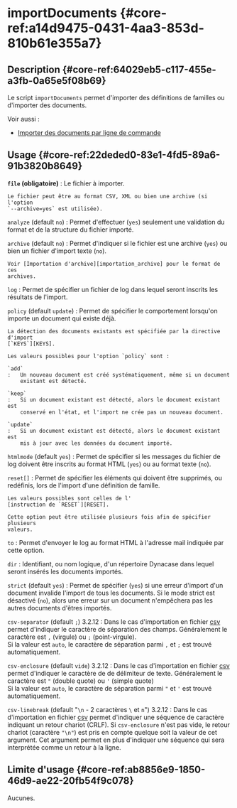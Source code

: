 # importDocuments {#core-ref:a14d9475-0431-4aa3-853d-810b61e355a7}

## Description {#core-ref:64029eb5-c117-455e-a3fb-0a65e5f08b69}

Le script `importDocuments` permet d'importer des définitions de familles ou
d'importer des documents.

Voir aussi :

* [Importer des documents par ligne de commande][wshImportDocuments]

## Usage {#core-ref:22deded0-83e1-4fd5-89a6-91b3820b8649}

**`file` (obligatoire)**
:   Le fichier à importer.
    
    Le fichier peut être au format CSV, XML ou bien une archive (si l'option
    `--archive=yes` est utilisée).

`analyze` (default `no`)
:   Permet d'effectuer (`yes`) seulement une validation du format et de la
    structure du fichier importé.

`archive` (default `no`)
:   Permet d'indiquer si le fichier est une archive (`yes`) ou bien un fichier
    d'import texte (`no`).
    
    Voir [Importation d'archive][importation_archive] pour le format de ces
    archives.

`log`
:   Permet de spécifier un fichier de log dans lequel seront inscrits les
    résultats de l'import.

`policy` (default `update`)
:   Permet de spécifier le comportement lorsqu'on importe un document qui existe
    déjà.
    
    La détection des documents existants est spécifiée par la directive d'import
    [`KEYS`][KEYS].
    
    Les valeurs possibles pour l'option `policy` sont :
    
    `add`
    :   Un nouveau document est créé systématiquement, même si un document
        existant est détecté.
    
    `keep`
    :   Si un document existant est détecté, alors le document existant est
        conservé en l'état, et l'import ne crée pas un nouveau document.
    
    `update`
    :   Si un document existant est détecté, alors le document existant est
        mis à jour avec les données du document importé.

`htmlmode` (default `yes`)
:   Permet de spécifier si les messages du fichier de log doivent être inscrits
    au format HTML (`yes`) ou au format texte (`no`).

`reset[]`
:   Permet de spécifier les éléments qui doivent être supprimés, ou redéfinis,
    lors de l'import d'une définition de famille.
    
    Les valeurs possibles sont celles de l'
    [instruction de `RESET`][RESET].
    
    Cette option peut être utilisée plusieurs fois afin de spécifier plusieurs
    valeurs.

`to`
:   Permet d'envoyer le log au format HTML à l'adresse mail indiquée par cette
    option.

`dir`
:   Identifiant, ou nom logique, d'un répertoire Dynacase dans lequel seront
    insérés les documents importés.

`strict` (default `yes`)
:   Permet de spécifier (`yes`) si une erreur d'import d'un document invalide
    l'import de tous les documents. Si le mode strict est désactivé (`no`),
    alors une erreur sur un document n'empêchera pas les autres documents
    d'êtres importés.

`csv-separator` (default `;`) <span class="flag from release">3.2.12</span>
:   Dans le cas d'importation en fichier [csv][CSV] permet d'indiquer le caractère de
    séparation des champs. Généralement le caractère est `,` (virgule) ou 
    `;` (point-virgule).  
    Si la valeur est `auto`, le caractère de séparation parmi `,` et `;` est 
    trouvé automatiquement.

`csv-enclosure` (default `vide`) <span class="flag from release">3.2.12</span>
:   Dans le cas d'importation en fichier [csv][CSV] permet d'indiquer le caractère de
    de délimiteur de texte. Généralement le caractère est `"` (double quote) ou 
    `'` (simple quote)  
    Si la valeur est `auto`, le caractère de séparation parmi `"` et `'` est 
    trouvé automatiquement.


`csv-linebreak` (default "`\n` - 2 caractères `\` et `n`") <span class="flag from release">3.2.12</span>
:   Dans le cas d'importation en fichier [csv][CSV] permet d'indiquer une séquence de 
    caractère indiquant un retour chariot (CRLF). Si `csv-enclosure` n'est pas 
    vide, le retour chariot (caractère `"\n"`) est pris en compte quelque soit 
    la valeur de cet argument. Cet argument permet en plus d'indiquer une 
    séquence qui sera interprétée comme un retour à la ligne.


## Limite d'usage {#core-ref:ab8856e9-1850-46d9-ae22-20fb54f9c078}

Aucunes.

<!-- links -->
[wshImportDocuments]:   #core-ref:1c97f553-dcba-454e-96a0-8059230065b3
[importation_archive]:  #core-ref:021b7db1-7baf-48c4-8eb9-4a388355dd86
[KEYS]:                 #core-ref:7eefc8e7-16a6-4188-99d5-c2c9d817a1fe
[RESET]:                #core-ref:5c661733-772d-42b8-8b3e-b70453ddfd33
[CSV]: http://fr.wikipedia.org/wiki/Comma-separated_values "Comma-separated values sur wikipedia"